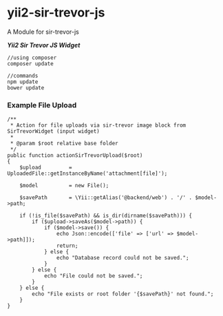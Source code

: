 yii2-sir-trevor-js
==================

A Module for sir-trevor-js

***Yii2 Sir Trevor JS Widget***

    //using composer
    composer update

    //commands
    npm update
    bower update


### Example File Upload


    /**
     * Action for file uploads via sir-trevor image block from SirTrevorWidget (input widget)
     *
     * @param $root relative base folder
     */
    public function actionSirTrevorUpload($root)
    {
        $upload         = UploadedFile::getInstanceByName('attachment[file]');

        $model          = new File();

        $savePath       = \Yii::getAlias('@backend/web') . '/' . $model->path;

        if (!is_file($savePath) && is_dir(dirname($savePath))) {
            if ($upload->saveAs($model->path)) {
                if ($model->save()) {
                    echo Json::encode(['file' => ['url' => $model->path]]);
                    return;
                } else {
                    echo "Database record could not be saved.";
                }
            } else {
                echo "File could not be saved.";
            }
        } else {
            echo "File exists or root folder '{$savePath}' not found.";
        }
    }